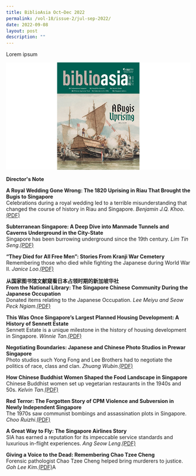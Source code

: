 ```yaml
---
title: BiblioAsia Oct–Dec 2022
permalink: /vol-18/issue-2/jul-sep-2022/
date: 2022-09-08
layout: post
description: ""
---
```

Lorem ipsum

<img src="/images/Vol%2018%20Issue%202/BiblioAsia_JUL-SEP2022-FA-cover-edited.jpg">

<a style="text-decoration: none; font-weight: bold;" href="/vol-18/issue-2/oct-to-dec-2022/director-note">Director's Note</a>

<a style="text-decoration: none; font-weight: bold;" href="/vol-18/issue-2/jul-sep-2022/wedding-bugis-uprising-singapore-riau">A Royal Wedding Gone Wrong: The 1820 Uprising in
Riau That Brought the Bugis to Singapore</a><br>Celebrations during a royal wedding led to a terrible misunderstanding that changed the course of history
in Riau and Singapore. *Benjamin J.Q. Khoo*.[(PDF)](/files/pdf/Vol%2018/Issue%202/v18-issue2_Bugis-Uprising.pdf)

<a style="text-decoration: none; font-weight: bold;" href="/vol-18/issue-2/jul-sep-2022/underground-space-singapore">Subterranean Singapore: A Deep Dive into Manmade Tunnels and Caverns Underground in the City-State
</a><br>Singapore has been burrowing underground since the 19th century. *Lim Tin Seng*.[(PDF)](/files/pdf/Vol%2018/Issue%202/v18-issue2_Underground.pdf)

<a style="text-decoration: none; font-weight: bold;" href="/vol-18/issue-2/jul-sep-2022/kranji-war-cemetery">“They Died for All Free Men”: Stories From Kranji War Cemetery
</a><br>Remembering those who died while fighting the Japanese during World War II. *Janice Loo*.[(PDF)](/files/pdf/Vol%2018/Issue%202/v18-issue2_KranjiWar.pdf)

<a style="text-decoration: none; font-weight: bold;" href="/jul-to-sep-2022/National-Library-Japanese-Occupation-collection">从国家图书馆文献窥看日本占领时期的新加坡华社<br>
From the National Library: The Singapore Chinese Community During the Japanese Occupation</a><br>Donated items relating to the Japanese Occupation. *Lee Meiyu and Seow Peck Ngiam*.[(PDF)](/files/pdf/Vol%2018/Issue%202/v18-issue2_Japanese%20Occupation.pdf)

<a style="text-decoration: none; font-weight: bold;" href="/vol-18/issue-2/jul-sep-2022/history-sennett-estate">This Was Once Singapore’s Largest Planned Housing
Development: A History of Sennett Estate</a><br>Sennett Estate is a unique milestone in the history of housing development in Singapore. *Winnie Tan*.[(PDF)](/files/pdf/Vol%2018/Issue%202/v18-issue2_SennettEstate.pdf)

<a style="text-decoration: none; font-weight: bold;" href="/vol-18/issue-2/jul-sep-2022/japanese-chinese-photo-studios">Negotiating Boundaries: Japanese and Chinese Photo Studios in Prewar Singapore</a><br>Photo studios such Yong Fong and Lee Brothers had to negotiate the politics of race, class and clan.
*Zhuang Wubin*.[(PDF)](/files/pdf/Vol%2018/Issue%202/v18-issue2_PhotoStudio.pdf)

<a style="text-decoration: none; font-weight: bold;" href="/vol-18/issue-2/jul-sep-2022/buddhist-women-vegetarian-food-singapore">How Chinese Buddhist Women Shaped the Food Landscape in Singapore</a><br>Chinese Buddhist women set up vegetarian restaurants in the 1940s and 50s. *Kelvin Tan*.[(PDF)](/files/pdf/Vol%2018/Issue%202/v18-issue2_Buddhist%20Nuns.pdf)

<a style="text-decoration: none; font-weight: bold;" href="/vol-18/issue-2/jul-sep-2022/communist-party-malaya-singapore">Red Terror: The Forgotten Story of CPM Violence and Subversion in Newly Independent Singapore</a><br>The 1970s saw communist bombings and assassination plots in Singapore. *Choo Ruizhi*.[(PDF)](/files/pdf/Vol%2018/Issue%202/v18-issue2_RedTerror.pdf)

<a style="text-decoration: none; font-weight: bold;" href="/vol-18/issue-2/jul-sep-2022/history-Singapore-Airlines">A Great Way to Fly: The Singapore Airlines Story</a><br>SIA has earned a reputation for its impeccable service standards and luxurious in-flight experiences. *Ang Seow Leng*.[(PDF)](/files/pdf/Vol%2018/Issue%202/v18-issue2_SIA.pdf)

<a style="text-decoration: none; font-weight: bold;" href="/vol-18/issue-2/jul-sep-2022/chao-tzee-cheng-forensic-pathologist">Giving a Voice to the Dead: Remembering Chao Tzee Cheng</a><br>Forensic pathologist Chao Tzee Cheng helped bring murderers to justice. *Goh Lee Kim*.[(PDF)](/files/pdf/Vol%2018/Issue%202/v18-issue2_ChaoTzeZheng.pdf)A